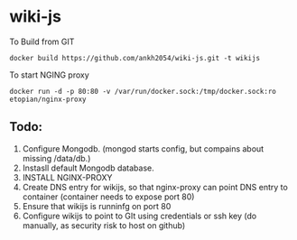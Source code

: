 # wiki-js


To Build from GIT

```docker build https://github.com/ankh2054/wiki-js.git -t wikijs```

To start NGING proxy

```docker run -d -p 80:80 -v /var/run/docker.sock:/tmp/docker.sock:ro etopian/nginx-proxy```

## Todo:
1. Configure Mongodb. (mongod starts config, but compains about missing /data/db.)
2. Instasll default Mongodb database.
3. INSTALL NGINX-PROXY
4. Create DNS entry for wikijs, so that nginx-proxy can point DNS entry to container (container needs to expose port 80)
5. Ensure that wikijs is runninfg on port 80
6. Configure wikijs to point to GIt using credentials or ssh key (do manually, as security risk to host on github)

